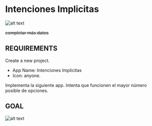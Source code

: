 Intenciones Implicitas
=========================
![alt text](https://i.gyazo.com/caf5dc832a1ec5b9badb136f980ed3af.gif "Result APP Intenciones Implicitas")


~~completar más datos~~


REQUIREMENTS
-------------------------
Create a new project.

- App Name: Intenciones Implicitas
- Icon: anyone.

Implementa la siguiente app. Intenta que funcionen el mayor número posible de opciones.

GOAL
---------------------------------
![alt text](https://i.gyazo.com/8e5095cbe78a8c24dfefc3041b151831.png "Image Intenciones Implicitas")

